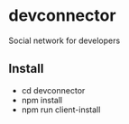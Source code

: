 # devconnector
Social network for developers

## Install
- cd devconnector
- npm install
- npm run client-install

